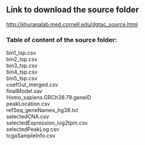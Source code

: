 ## Link to download the source folder

http://khuranalab.med.cornell.edu/dgtac_source.html

### Table of content of the source folder:</br>
bin1_tsp.csv</br>
bin2_tsp.csv</br>
bin3_tsp.csv</br>
bin4_tsp.csv</br>
bin5_tsp.csv</br>
coefOut_merged.csv</br>
finalModel.sav</br>
Homo_sapiens.GRCh38.79.geneID</br>
peakLocation.csv</br>
refSeq_geneNames_hg38.txt</br>
selectedCNA.csv</br>
selectedExpression_log2tpm.csv</br>
selectedPeakLog.csv</br>
tcgaSampleInfo.csv</br>
